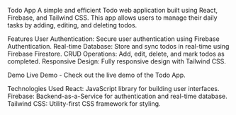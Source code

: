 Todo App
A simple and efficient Todo web application built using React, Firebase, and Tailwind CSS. This app allows users to manage their daily tasks by adding, editing, and deleting todos.

Features
User Authentication: Secure user authentication using Firebase Authentication.
Real-time Database: Store and sync todos in real-time using Firebase Firestore.
CRUD Operations: Add, edit, delete, and mark todos as completed.
Responsive Design: Fully responsive design with Tailwind CSS.

Demo
Live Demo - Check out the live demo of the Todo App.

Technologies Used
React: JavaScript library for building user interfaces.
Firebase: Backend-as-a-Service for authentication and real-time database.
Tailwind CSS: Utility-first CSS framework for styling.
